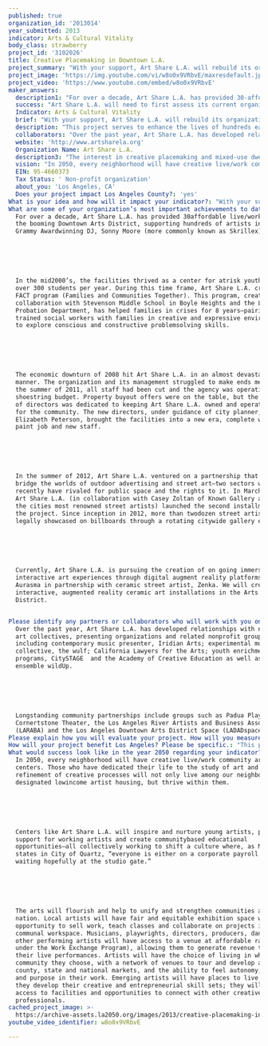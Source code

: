 ```yaml
---
published: true
organization_id: '2013014'
year_submitted: 2013
indicator: Arts & Cultural Vitality
body_class: strawberry
project_id: '3102026'
title: Creative Placemaking in Downtown L.A.
project_summary: "With your support, Art Share L.A. will rebuild its organizational plan and restructure its culture to adopt a model conducive to creative placemaking, serving as a case study in the advancements of mixed-use creative live/work centers throughout Los Angeles. \r\n\r\nAs defined by the National Endowment for The Arts, creative placemaking is “when partners from the public, private, non-profit and community sectors strategically shape the physical and social character of a neighborhood, town, city or region around cultural activities. Creative placemaking animates public and private spaces, rejuvenates structures and streetscapes, improves local business viability and public safety, and brings diverse people together to celebrate, inspire, and be inspired.” \r\n\r\nThis process detailed in the NEA’s report on creative placemaking occurred organically and un-institutionalized in the eastern outskirts of downtown Los Angeles during the mid-80’s. Sandwiched between Skid Row, Little Tokyo and the Los Angeles River, artists and creative individuals set up shop and home in vacated warehouses. As the economic and cultural impact of creativity on the neighborhood began to show, more formalized arts organization and institutions began to develop—Art Share L.A. among them. The industrial warehouse area outside Downtown was renamed the Arts District and the neighborhood experienced a major demographic shift: more creative individuals began to inhabit the area, creating a flourishing neighborhood of art, music, culture, and true autonomy.\r\n\r\nIn a typical pattern of gentrification, the migration of wealth and infrastructure development attracted to the area began displacing the creative individuals that had worked to make the community inhabitable, and the informal centers that housed the creative placemakers began to disappear. Property and land developers set their sites on reclaiming the neighborhood, and in a period of 10 years, property values sky-rocketed from an estimated $.25/sq. ft. to over $2/sq. ft. for newly modeled “artists lofts”, in reality simply luxury apartments with creative branding affixed.\r\n\r\nThe need for buildings like Art Share L.A. in the downtown area is high, as is the risk that they will suffer the same fate of many informal art and cultural centers in the area. Our goal is to create a new model of community living, fitting the creative placemaking definition; through education and community engagement we will work to create new live/work centers throughout Los Angeles County. Our first step in this process is rebranding and re-establishing the organizational structure at Art Share L.A. to create a sustainable and equitable community-run model. The second is to produce a public resource document to those seeking to create similar live/work artist run centers.\r\n\r\nThis project will impact Arts and Cultural Vitality by creating immediate opportunities for meaningful engagement in the arts—leading to long-term sustainability. During the 7-month project, Art Share L.A. will create: \r\n•\t6-10 part-time entry-level and supplemental employment opportunities \r\n•\tA Work-Exchange Program for presenters without access to capital\r\n•\tA formalized Program Board for communal review and assessment of proposed classes, events and partnerships\r\n•\tA team of consultants to work with the staff, Program Board and Board of Directors to assist with coherency in areas of the marketing, development and assessment processes necessary for sustaining the model\r\n\r\nProjected long-term benefits of the project will include a sustainable, accessible live-work/multi-use facility, as defined by the governing principles of creative placemaking, capable of housing and supporting artists in their professional development, now and in the future. Additionally, sustained activity works to enhance the overall quality and livability of neighborhoods surrounding downtown Los Angeles, most specifically, the Arts District. Art Share L.A. will support its local artists while enhancing the quality of life throughout downtown Los Angeles. "
project_image: 'https://img.youtube.com/vi/w8o0x9VRbvE/maxresdefault.jpg'
project_video: 'https://www.youtube.com/embed/w8o0x9VRbvE'
maker_answers:
  description1: "For over a decade, Art Share L.A. has provided 30-affordable live/work units in the booming Downtown Arts District, supporting hundreds of artists including Grammy Award-winning DJ, Sonny Moore (more commonly known as Skrillex). \r\n\r\nIn the mid-2000’s, the facilities thrived as a center for at-risk youth—servings over 300 students per year. During this time frame, Art Share L.A. created its FACT program (Families and Communities Together). This program, created in collaboration with Stevenson Middle School in Boyle Heights and the LA County Probation Department, has helped families in crises for 8 years—pairing trained social workers with families in creative and expressive environments to explore conscious and constructive problem-solving skills. \r\n\r\nThe economic downturn of 2008 hit Art Share L.A. in an almost devastating manner. The organization and its management struggled to make ends meet. By the summer of 2011, all staff had been cut and the agency was operating on a shoe-string budget. Property buy-out offers were on the table, but the new board of directors was dedicated to keeping Art Share L.A. owned and operated by and for the community. The new directors, under guidance of city planner, Elizabeth Peterson, brought the facilities into a new era, complete with new paint job and new staff. \r\n\r\nIn the summer of 2012, Art Share L.A. ventured on a partnership that would bridge the worlds of outdoor advertising and street art—two sectors who until recently have rivaled for public space and the rights to it. In March of 2013, Art Share L.A. (in collaboration with Casey Zoltan of Known Gallery and 15 of the cities most renowned street artists) launched the second installment of the project. Since inception in 2012, more than two-dozen street artists have legally showcased on billboards through a rotating citywide gallery exhibit. \r\n\r\nCurrently, Art Share L.A. is pursuing the creation of on going immersive and interactive art experiences through digital augment reality platforms like Aurasma in partnership with ceramic street artist, Zenka. We will create interactive, augmented reality ceramic art installations in the Arts District. \r\n"
  success: "Art Share L.A. will need to first assess its current organization structure and pool information into a central database. We will compile data including: \r\n•\tCurrent donors (June 2012-present) and prospective donors\r\n•\tCurrent community partners\r\n•\tCurrent artists roster\r\n•\tCurrent number of volunteers, event attendees and students\r\n•\tCurrent promotional mechanisms\r\n•\tCurrent outreach mechanisms\r\n•\tLevel of accessibility (community survey) \r\n•\tQuality of events (community survey) \r\n\r\nOur primary goal is to achieve program sustainability: by compiling the previous 12 months of program data and understanding Art Share L.A.’s current effectiveness and reach, we are better able to gauge project success.\r\n\r\nThe project will be evaluated by asking the following questions at the completion of the\r\n project:\r\n•\tDid the organization achieve its marketing efforts in reaching the number of rental hours and classes needed to sustain the part-time jobs created during the project?\r\n•\tDoes our organization have a student base and model for promoting new classes?\r\n•\tDid employees perform well and respond positively to the organizational culture?\r\n•\tWas the organization successful in recruiting and maintaining meaningful relationships with volunteers through the work exchange program? How many one-time volunteers? How many 2-5 times? How many volunteering regularly?\r\n•\tIs there a clear marketing and social media mechanism in place? Is there one person from each management level (staff, program board and board of directors) trained to execute? \r\n•\tIs there a clear development strategy in place? Is there one person from each management level (staff, program board and board of directors) trained to execute?\r\n\r\nAt project’s end, we compile and compare data sets, and identify trends: attendance, audience feedback, schedule density, and donor participation to gauge our capacity and growth for 2014 and beyond.\r\n"
  Indicator: Arts & Cultural Vitality
  brief: "With your support, Art Share L.A. will rebuild its organizational plan and restructure its culture to adopt a model conducive to creative placemaking, serving as a case study in the advancements of mixed-use creative live/work centers throughout Los Angeles. \r\n\r\nAs defined by the National Endowment for The Arts, creative placemaking is “when partners from the public, private, non-profit and community sectors strategically shape the physical and social character of a neighborhood, town, city or region around cultural activities. Creative placemaking animates public and private spaces, rejuvenates structures and streetscapes, improves local business viability and public safety, and brings diverse people together to celebrate, inspire, and be inspired.” \r\n\r\nThis process detailed in the NEA’s report on creative placemaking occurred organically and un-institutionalized in the eastern outskirts of downtown Los Angeles during the mid-80’s. Sandwiched between Skid Row, Little Tokyo and the Los Angeles River, artists and creative individuals set up shop and home in vacated warehouses. As the economic and cultural impact of creativity on the neighborhood began to show, more formalized arts organization and institutions began to develop—Art Share L.A. among them. The industrial warehouse area outside Downtown was renamed the Arts District and the neighborhood experienced a major demographic shift: more creative individuals began to inhabit the area, creating a flourishing neighborhood of art, music, culture, and true autonomy.\r\n\r\nIn a typical pattern of gentrification, the migration of wealth and infrastructure development attracted to the area began displacing the creative individuals that had worked to make the community inhabitable, and the informal centers that housed the creative placemakers began to disappear. Property and land developers set their sites on reclaiming the neighborhood, and in a period of 10 years, property values sky-rocketed from an estimated $.25/sq. ft. to over $2/sq. ft. for newly modeled “artists lofts”, in reality simply luxury apartments with creative branding affixed.\r\n\r\nThe need for buildings like Art Share L.A. in the downtown area is high, as is the risk that they will suffer the same fate of many informal art and cultural centers in the area. Our goal is to create a new model of community living, fitting the creative placemaking definition; through education and community engagement we will work to create new live/work centers throughout Los Angeles County. Our first step in this process is rebranding and re-establishing the organizational structure at Art Share L.A. to create a sustainable and equitable community-run model. The second is to produce a public resource document to those seeking to create similar live/work artist run centers.\r\n\r\nThis project will impact Arts and Cultural Vitality by creating immediate opportunities for meaningful engagement in the arts—leading to long-term sustainability. During the 7-month project, Art Share L.A. will create: \r\n•\t6-10 part-time entry-level and supplemental employment opportunities \r\n•\tA Work-Exchange Program for presenters without access to capital\r\n•\tA formalized Program Board for communal review and assessment of proposed classes, events and partnerships\r\n•\tA team of consultants to work with the staff, Program Board and Board of Directors to assist with coherency in areas of the marketing, development and assessment processes necessary for sustaining the model\r\n\r\nProjected long-term benefits of the project will include a sustainable, accessible live-work/multi-use facility, as defined by the governing principles of creative placemaking, capable of housing and supporting artists in their professional development, now and in the future. Additionally, sustained activity works to enhance the overall quality and livability of neighborhoods surrounding downtown Los Angeles, most specifically, the Arts District. Art Share L.A. will support its local artists while enhancing the quality of life throughout downtown Los Angeles. "
  description: "This project serves to enhance the lives of hundreds each year by creating jobs, access to affordable housing, and providing spatial resources specifically for the support of artists and their creative processes. It will keep balance between residents, artists, officials, developers and business owners by giving a common ground for discussion, education, community gatherings, social and commercial connectivity. \r\n\r\nThe creation of similar centers throughout Los Angeles will disseminate like values and opportunities for other communities, based on their specific needs. This will have a direct impact on each key indicator mentioned in the LA2050 Report. \r\n\r\n•\tEducation – Studies conducted by the California Alliance for Arts Education show that arts education engages students in learning and helps prepare our youth to meet expectation of the 21st century workforce. By offering arts education outside the K-12 system, we encourages life-long learning. \r\n•\tIncome and Employment – Art Share’s proposed model creates on-going, entry-level jobs and entrepreneurial opportunities. Proven to revitalize local economies, Art Share L.A. will attract new businesses, new tourists and new commerce—creating jobs across multiple sectors. \r\n•\tHousing – Development of centers like Art Share L.A. increases access to creative and affordable live/work/rehearsal space. Art Share L.A. contributes 30-live/work lofts to the market.  \r\n•\tEnvironmental Quality – If we can lessen the need for day-to-day travel while increasing public transportation, we will see a significantly stronger impact in our environmental quality. As neighborhoods develop around their respective creative centers, the need to travel for basic amenities and entertainment will decrease. \r\n•\tPublic Safety – As people take ownership over their communities and begin connecting with one another through participation in artistic and cultural activities, official or unofficial ‘neighborhood watch’ goes into effect. Studies show that participants in cultural events and activities are more likely to be civically engaged—enabling them to organize and function stronger as communities. \r\n•\tSocial Connectedness – Through the Work Exchange program, we encourage volunteerism in the community and give opportunity for everyone to feel valued and involved in the arts. Art is often intertwined with political, environmental and larger societal issues. By nature of association, residents participating in cultural activities will be more aware and more socially connected. \r\n•\tArts and Cultural Vitality – Creation of such art centers throughout Los Angeles will provide access to physical space for creation and an intangible system of support that nurtures artistic endeavors by providing local touring networks and monetizable opportunities. \r\n"
  collaborators: "Over the past year, Art Share L.A. has developed relationships with numerous art collectives, presenting organizations and related non-profit groups including contemporary music presenter, Iridian Arts; experimental music collective, the wulf; California Lawyers for the Arts; youth enrichment programs, CitySTAGE  and the Academy of Creative Education as well as LA-based ensemble wildUp. \r\n\r\nLong-standing community partnerships include groups such as Padua Playwrights, Cornertstone Theater, the Los Angeles River Artists and Business Association (LARABA) and the Los Angeles Downtown Arts District Space (LADADspace)."
  website: 'http://www.artsharela.org'
  Organization Name: Art Share L.A.
  description3: "The interest in creative placemaking and mixed-use dwellings is growing at an astounding rate nationwide. Locally, the Department of Cultural Affairs is pursuing the Broadway Arts Center, and our own community group LADADspace (the Los Angeles Downtown Arts District Space) has plans for a similar development at the One Santa Fe project. Nationally, Artspace, headquartered in Minneapolis, is helping communities with the strategic and financial development of their own creative places, from the proven successful model of mixed-use artist dwellings. \r\n\r\nArtspace has pioneered the field and offers their planning and acquisition services to cities looking to create Artspace centers. The coalition of agencies working to produce the Broadway Arts Center (which includes Artspace) will serve the same mission as Art Share—providing access to affordable housing and rehearsal/exhibition/venue space. The One Sante Fe project, led by LADADspace is another like-minded facility—and one that Art Share L.A. will contribute to as part of the Downtown Arts District’s Coalition of Non-profits.  In addition, individuals and collectives are signing leases all over town, creating formal and informal collective live/work spaces. \r\n\r\nArt Share L.A. holds a unique position in the market. With 15-years of operational experience as a 501c3 corporation, 28,000 square feet of existing space and 30-existing affordable units backed by the Los Angeles Housing Department, it is the first institutionalized affordable mixed-use creative center in Downtown Los Angeles and with deep roots in a community of truly organic creative placemakers. \r\n\r\nArt Share L.A. will work along-side its competition, fueling development in the sector by continuing to challenge questions of income, housing and accessibility. It is the collective network of these centers that will increase artists’ mobility, create audience accessibility and redefine entertainment creation and consumption habits.  "
  vision: "In 2050, every neighborhood will have creative live/work community art centers. Those who have dedicated their life to the study of art and refinement of creative processes will not only live among our neighborhoods in designated low-income artist housing, but thrive within them. \r\n\r\nCenters like Art Share L.A. will inspire and nurture young artists, provide support for working artists and create community-based educational opportunities—all collectively working to shift a culture where, as Mike David states in City of Quartz, “everyone is either on a corporate payroll or waiting hopefully at the studio gate.”  \r\n\r\nThe arts will flourish and help to unify and strengthen communities across the nation. Local artists will have fair and equitable exhibition space with the opportunity to sell work, teach classes and collaborate on projects in communal workspace. Musicians, playwrights, directors, producers, dancers and other performing artists will have access to a venue at affordable rates (free under the Work Exchange Program), allowing them to generate revenue through their live performances. Artists will have the choice of living in whatever community they choose, with a network of venues to tour and develop audiences county, state and national markets, and the ability to feel autonomy, mastery and purpose in their work. Emerging artists will have places to live while they develop their creative and entrepreneurial skill sets; they will have access to facilities and opportunities to connect with other creative professionals. "
  EIN: 95-4660373
  Tax Status: ' Non-profit organization'
  about_you: 'Los Angeles, CA'
  Does your project impact Los Angeles County?: 'yes'
What is your idea and how will it impact your indicator?: "With your support, Art Share L.A. will rebuild its organizational plan and restructure its culture to adopt a model conducive to creative placemaking, serving as a case study in the advancements of mixeduse creative live/work centers throughout Los Angeles. \n\n\n\n\n\nAs defined by the National Endowment for The Arts, creative placemaking is “when partners from the public, private, nonprofit and community sectors strategically shape the physical and social character of a neighborhood, town, city or region around cultural activities. Creative placemaking animates public and private spaces, rejuvenates structures and streetscapes, improves local business viability and public safety, and brings diverse people together to celebrate, inspire, and be inspired.” \n\n\n\n\n\nThis process detailed in the NEA’s report on creative placemaking occurred organically and uninstitutionalized in the eastern outskirts of downtown Los Angeles during the mid80’s. Sandwiched between Skid Row, Little Tokyo and the Los Angeles River, artists and creative individuals set up shop and home in vacated warehouses. As the economic and cultural impact of creativity on the neighborhood began to show, more formalized arts organization and institutions began to develop—Art Share L.A. among them. The industrial warehouse area outside Downtown was renamed the Arts District and the neighborhood experienced a major demographic shift: more creative individuals began to inhabit the area, creating a flourishing neighborhood of art, music, culture, and true autonomy.\n\n\n\n\n\nIn a typical pattern of gentrification, the migration of wealth and infrastructure development attracted to the area began displacing the creative individuals that had worked to make the community inhabitable, and the informal centers that housed the creative placemakers began to disappear. Property and land developers set their sites on reclaiming the neighborhood, and in a period of 10 years, property values skyrocketed from an estimated $.25/sq. ft. to over $2/sq. ft. for newly modeled “artists lofts”, in reality simply luxury apartments with creative branding affixed.\n\n\n\n\n\nThe need for buildings like Art Share L.A. in the downtown area is high, as is the risk that they will suffer the same fate of many informal art and cultural centers in the area. Our goal is to create a new model of community living, fitting the creative placemaking definition; through education and community engagement we will work to create new live/work centers throughout Los Angeles County. Our first step in this process is rebranding and reestablishing the organizational structure at Art Share L.A. to create a sustainable and equitable communityrun model. The second is to produce a public resource document to those seeking to create similar live/work artist run centers.\n\n\n\n\n\nThis project will impact Arts and Cultural Vitality by creating immediate opportunities for meaningful engagement in the arts—leading to longterm sustainability. During the 7month project, Art Share L.A. will create: \n\n\n*\t610 parttime entrylevel and supplemental employment opportunities \n\n\n*\tA WorkExchange Program for presenters without access to capital\n\n\n*\tA formalized Program Board for communal review and assessment of proposed classes, events and partnerships\n\n\n*\tA team of consultants to work with the staff, Program Board and Board of Directors to assist with coherency in areas of the marketing, development and assessment processes necessary for sustaining the model\n\n\n\n\n\nProjected longterm benefits of the project will include a sustainable, accessible livework/multiuse facility, as defined by the governing principles of creative placemaking, capable of housing and supporting artists in their professional development, now and in the future. Additionally, sustained activity works to enhance the overall quality and livability of neighborhoods surrounding downtown Los Angeles, most specifically, the Arts District. Art Share L.A. will support its local artists while enhancing the quality of life throughout downtown Los Angeles. "
What are some of your organization’s most important achievements to date?: >+
  For over a decade, Art Share L.A. has provided 30affordable live/work units in
  the booming Downtown Arts District, supporting hundreds of artists including
  Grammy Awardwinning DJ, Sonny Moore (more commonly known as Skrillex). 






  In the mid2000’s, the facilities thrived as a center for atrisk youth—servings
  over 300 students per year. During this time frame, Art Share L.A. created its
  FACT program (Families and Communities Together). This program, created in
  collaboration with Stevenson Middle School in Boyle Heights and the LA County
  Probation Department, has helped families in crises for 8 years—pairing
  trained social workers with families in creative and expressive environments
  to explore conscious and constructive problemsolving skills. 






  The economic downturn of 2008 hit Art Share L.A. in an almost devastating
  manner. The organization and its management struggled to make ends meet. By
  the summer of 2011, all staff had been cut and the agency was operating on a
  shoestring budget. Property buyout offers were on the table, but the new board
  of directors was dedicated to keeping Art Share L.A. owned and operated by and
  for the community. The new directors, under guidance of city planner,
  Elizabeth Peterson, brought the facilities into a new era, complete with new
  paint job and new staff. 






  In the summer of 2012, Art Share L.A. ventured on a partnership that would
  bridge the worlds of outdoor advertising and street art—two sectors who until
  recently have rivaled for public space and the rights to it. In March of 2013,
  Art Share L.A. (in collaboration with Casey Zoltan of Known Gallery and 15 of
  the cities most renowned street artists) launched the second installment of
  the project. Since inception in 2012, more than twodozen street artists have
  legally showcased on billboards through a rotating citywide gallery exhibit. 






  Currently, Art Share L.A. is pursuing the creation of on going immersive and
  interactive art experiences through digital augment reality platforms like
  Aurasma in partnership with ceramic street artist, Zenka. We will create
  interactive, augmented reality ceramic art installations in the Arts
  District. 


Please identify any partners or collaborators who will work with you on this project.: >-
  Over the past year, Art Share L.A. has developed relationships with numerous
  art collectives, presenting organizations and related nonprofit groups
  including contemporary music presenter, Iridian Arts; experimental music
  collective, the wulf; California Lawyers for the Arts; youth enrichment
  programs, CitySTAGE  and the Academy of Creative Education as well as LAbased
  ensemble wildUp. 






  Longstanding community partnerships include groups such as Padua Playwrights,
  Cornertstone Theater, the Los Angeles River Artists and Business Association
  (LARABA) and the Los Angeles Downtown Arts District Space (LADADspace).
Please explain how you will evaluate your project. How will you measure success?: "Art Share L.A. will need to first assess its current organization structure and pool information into a central database. We will compile data including: \n\n\n*\tCurrent donors (June 2012present) and prospective donors\n\n\n*\tCurrent community partners\n\n\n*\tCurrent artists roster\n\n\n*\tCurrent number of volunteers, event attendees and students\n\n\n*\tCurrent promotional mechanisms\n\n\n*\tCurrent outreach mechanisms\n\n\n*\tLevel of accessibility (community survey) \n\n\n*\tQuality of events (community survey) \n\n\n\n\n\nOur primary goal is to achieve program sustainability: by compiling the previous 12 months of program data and understanding Art Share L.A.’s current effectiveness and reach, we are better able to gauge project success.\n\n\n\n\n\nThe project will be evaluated by asking the following questions at the completion of the\n\n\n project:\n\n\n*\tDid the organization achieve its marketing efforts in reaching the number of rental hours and classes needed to sustain the parttime jobs created during the project?\n\n\n*\tDoes our organization have a student base and model for promoting new classes?\n\n\n*\tDid employees perform well and respond positively to the organizational culture?\n\n\n*\tWas the organization successful in recruiting and maintaining meaningful relationships with volunteers through the work exchange program? How many onetime volunteers? How many 25 times? How many volunteering regularly?\n\n\n*\tIs there a clear marketing and social media mechanism in place? Is there one person from each management level (staff, program board and board of directors) trained to execute? \n\n\n*\tIs there a clear development strategy in place? Is there one person from each management level (staff, program board and board of directors) trained to execute?\n\n\n\n\n\nAt project’s end, we compile and compare data sets, and identify trends: attendance, audience feedback, schedule density, and donor participation to gauge our capacity and growth for 2014 and beyond.\n\n\n"
How will your project benefit Los Angeles? Please be specific.: "This project serves to enhance the lives of hundreds each year by creating jobs, access to affordable housing, and providing spatial resources specifically for the support of artists and their creative processes. It will keep balance between residents, artists, officials, developers and business owners by giving a common ground for discussion, education, community gatherings, social and commercial connectivity. \n\n\n\n\n\nThe creation of similar centers throughout Los Angeles will disseminate like values and opportunities for other communities, based on their specific needs. This will have a direct impact on each key indicator mentioned in the LA2050 Report. \n\n\n\n\n\n*\tEducation — Studies conducted by the California Alliance for Arts Education show that arts education engages students in learning and helps prepare our youth to meet expectation of the 21st century workforce. By offering arts education outside the K12 system, we encourages lifelong learning. \n\n\n*\tIncome and Employment — Art Share’s proposed model creates ongoing, entrylevel jobs and entrepreneurial opportunities. Proven to revitalize local economies, Art Share L.A. will attract new businesses, new tourists and new commerce—creating jobs across multiple sectors. \n\n\n*\tHousing — Development of centers like Art Share L.A. increases access to creative and affordable live/work/rehearsal space. Art Share L.A. contributes 30live/work lofts to the market.  \n\n\n*\tEnvironmental Quality — If we can lessen the need for daytoday travel while increasing public transportation, we will see a significantly stronger impact in our environmental quality. As neighborhoods develop around their respective creative centers, the need to travel for basic amenities and entertainment will decrease. \n\n\n*\tPublic Safety — As people take ownership over their communities and begin connecting with one another through participation in artistic and cultural activities, official or unofficial ‘neighborhood watch’ goes into effect. Studies show that participants in cultural events and activities are more likely to be civically engaged—enabling them to organize and function stronger as communities. \n\n\n*\tSocial Connectedness — Through the Work Exchange program, we encourage volunteerism in the community and give opportunity for everyone to feel valued and involved in the arts. Art is often intertwined with political, environmental and larger societal issues. By nature of association, residents participating in cultural activities will be more aware and more socially connected. \n\n\n*\tArts and Cultural Vitality — Creation of such art centers throughout Los Angeles will provide access to physical space for creation and an intangible system of support that nurtures artistic endeavors by providing local touring networks and monetizable opportunities. \n\n\n"
What would success look like in the year 2050 regarding your indicator?: >-
  In 2050, every neighborhood will have creative live/work community art
  centers. Those who have dedicated their life to the study of art and
  refinement of creative processes will not only live among our neighborhoods in
  designated lowincome artist housing, but thrive within them. 






  Centers like Art Share L.A. will inspire and nurture young artists, provide
  support for working artists and create communitybased educational
  opportunities—all collectively working to shift a culture where, as Mike David
  states in City of Quartz, “everyone is either on a corporate payroll or
  waiting hopefully at the studio gate.”  






  The arts will flourish and help to unify and strengthen communities across the
  nation. Local artists will have fair and equitable exhibition space with the
  opportunity to sell work, teach classes and collaborate on projects in
  communal workspace. Musicians, playwrights, directors, producers, dancers and
  other performing artists will have access to a venue at affordable rates (free
  under the Work Exchange Program), allowing them to generate revenue through
  their live performances. Artists will have the choice of living in whatever
  community they choose, with a network of venues to tour and develop audiences
  county, state and national markets, and the ability to feel autonomy, mastery
  and purpose in their work. Emerging artists will have places to live while
  they develop their creative and entrepreneurial skill sets; they will have
  access to facilities and opportunities to connect with other creative
  professionals. 
cached_project_image: >-
  https://archive-assets.la2050.org/images/2013/creative-placemaking-in-downtown-l-a/img.youtube.com/vi/w8o0x9VRbvE/maxresdefault.jpg
youtube_video_identifier: w8o0x9VRbvE

---
```

